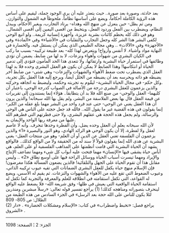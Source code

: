 ------------------------------------------------------------------------

بعد حادثة، وصورة بعد صورة.. حيث يتعذر عليه أن يرى الوجود جملة، ليقيم على
أساس هذه الرؤية الكاملة أحكاماً، ويضع على أساسها نظاماً، ملحوظاً فيه الشمول
والتوازن.. ومن ثم يظل- حين ينعزل عن منهج الله وهداه- يرتاد التجارب،
ويغير الأحكام، ويبدل النظام، ويضطرب بين الفعل وردود الفعل، ويتخبط من
أقصى اليمين إلى أقصى الشمال.. وهو في ذلك كله يحطم كائنات بشرية عزيزة،
وأجهزة إنسانية كريمة.. ولو اتبع الوحي لكفى البشر هذا الشر كله وجعل
التجارب والتقلبات في «الأشياء» وفي «المادة» وفي «الأجهزة» وفي «الآلات»
.. وهي مجاله الطبيعي الذي يمكن أن يستقل فيه. والخسارة في النهاية مواد
وأشياء. لا أنفس وأرواح! ويتعرض لهذا كله- بعد طبيعة تركيبه- بسبب ما ركب
في الكيان البشري من شهوات وأهواء ونزعات، لا بد لها من ضابط، يضمن أن تؤدي
وظائفها في استمرار حياة البشرية وارتقائها، ولا تتعدى هذا الحد المأمون
فتؤدي إلى تدمير الحياة أو انتكاسها! وهذا الضابط لا يمكن أن يكون هو العقل
البشري وحده فلا بد لهذا العقل الذي يضطرب تحت ضغط الأهواء والشهوات
والنزعات- وهي شتى- من ضابط آخر يضبطه هو ذاته ويحرسه بعد أن يضبطه من
الخلل أيضاً، ويرجع إليه هذا العقل بكل تجربة، وكل حكم- في مجال الحياة
البشرية- ليقّوم به تجربته وحكمه، وليضبط به اتجاهه وحركته.  
والذين يزعمون للعقل البشري درجة من الأصالة في الصواب كدرجة الوحي،
باعتبار أن كليهما- العقل والوحي- من صنع الله فلا بد أن يتطابقا.. هؤلاء
إنما يستندون إلى تقريرات عن قيمة العقل قال بها بعض الفلاسفة من البشر،
ولم يقل بها الله سبحانه! والذين يرون أن هذا العقل يغني عن الوحي- حتى عند
فرد واحد من البشر مهما بلغ عقله من الكبر- إنما يقولون في هذه القضية غير
ما يقول الله.. فالله قد جعل حجته على الناس هي الوحي والرسالة، ولم يجعل
هذه الحجة هي عقلهم البشري، ولا حتى فطرتهم التي فطرهم الله عليها من معرفة
ربها الواحد والإيمان به.  
لأن الله سبحانه يعلم أن العقل وحده يضل، وأن الفطرة وحدها تنحرف. وأنه لا
عاصم لعقل ولا لفطرة، إلا أن يكون الوحي هو الرائد الهادي، وهو النور
والبصيرة «1» والذين يزعمون أن الفلسفة تغني العقل عن الدين أو أن العلم-
وهو من منتجات العقل- يغني البشرية عن هدى الله إنما يقولون قولاً لا سند له
من الحقيقة ولا من الواقع كذلك.. فالواقع يشهد أن الحياة البشرية التي قامت
أنظمتها على المذاهب الفلسفية أو على العلم، هي أبأس حياة يشقى فيها
«الإنسان» مهما فتحت عليه أبواب كل شيء ومهما تضاعف الإنتاج والإيراد ومهما
تيسرت أسباب الحياة ووسائل الراحة فيها على أوسع نطاق «2» .. وليس مقابل
هذا أن تقوم الحياة على الجهل والتلقائية! فالذين يضعون المسألة هكذا
مغرضون! فإن الإسلام منهج حياة يكفل للعقل البشري الضمانات التي تقيه عيوب
تركيبه الذاتي، وعيوب الضغوط التي تقع عليه من الأهواء والشهوات والنزعات.
ثم يقيم له الأسس، ويضع له القواعد، التي تكفل استقامته في انطلاقه للعلم
والمعرفة والتجربة كما تكفل له استقامة الحياة الواقعية التي يعيش في ظلها-
وفق شريعة الله- فلا يضغط عليه الواقع لينحرف بتصوراته ومناهجه كذلك\! (1)
يراجع تفسير قوله تعالى: «رسلاً مبشرين ومنذرين لئلا يكون للناس على الله
حجة بعد الرسل» في الجزء السادس من هذه الطبعة من الظلال: ص 805- 809  
(2) يراجع فصل: «تخبط واضطراب» في كتاب: «الإسلام ومشكلات الحضارة» . «دار
الشروق» .

------------------------------------------------------------------------

الجزء: 2 ¦ الصفحة: 1098
